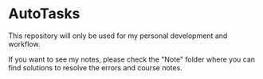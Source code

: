 # AutoTasks
This repository will only be used for my personal development and workflow.

If you want to see my notes, please check the "Note" folder where you can find solutions to resolve the errors and course notes.


